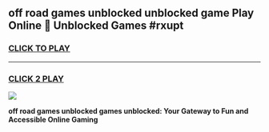 
## off road games unblocked unblocked game Play Online 👋 Unblocked Games #rxupt
<h3>
<a href="https://premium.freeplayer.one?title=off_road_games_unblocked&ref=21F">CLICK TO PLAY</a></h3>
<hr>

<h3>
<a href="https://premium.freeplayer.one?title=off_road_games_unblocked&ref=21F">CLICK 2 PLAY</a>
  
</h3>

<a href="https://premium.freeplayer.one?title=off_road_games_unblocked&ref=21F/"><img src="https://clearcache.store/games.png"></a>


**off road games unblocked games unblocked: Your Gateway to Fun and Accessible Online Gaming**
